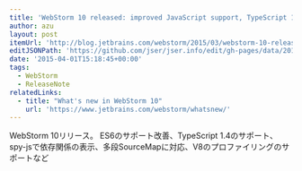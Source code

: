 ```yaml
---
title: 'WebStorm 10 released: improved JavaScript support, TypeScript 1.4, V8 profiling, and more | JetBrains WebStorm Blog'
author: azu
layout: post
itemUrl: 'http://blog.jetbrains.com/webstorm/2015/03/webstorm-10-released/'
editJSONPath: 'https://github.com/jser/jser.info/edit/gh-pages/data/2015/04/index.json'
date: '2015-04-01T15:18:45+00:00'
tags:
  - WebStorm
  - ReleaseNote
relatedLinks:
  - title: "What's new in WebStorm 10"
    url: 'https://www.jetbrains.com/webstorm/whatsnew/'
---
```

WebStorm 10リリース。
ES6のサポート改善、TypeScript 1.4のサポート、spy-jsで依存関係の表示、多段SourceMapに対応、V8のプロファイリングのサポートなど
